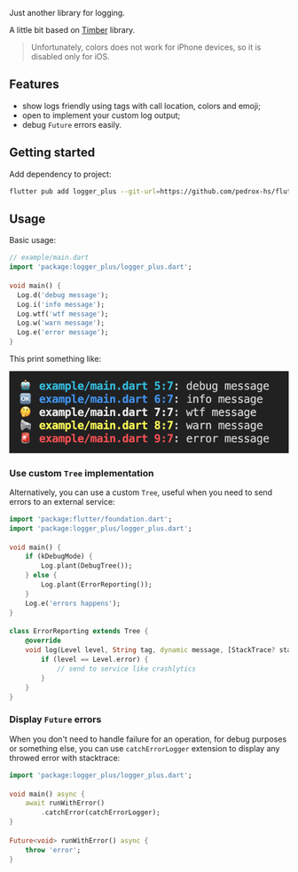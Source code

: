 Just another library for logging.

A little bit based on [Timber](https://github.com/JakeWharton/timber) library.

> Unfortunately, colors does not work for iPhone devices, so it is disabled only for iOS.

## Features

- show logs friendly using tags with call location, colors and emoji;
- open to implement your custom log output;
- debug `Future` errors easily.

## Getting started

Add dependency to project:

```bash
flutter pub add logger_plus --git-url=https://github.com/pedrox-hs/flutter_packages --git-path=logger_plus
```

## Usage

Basic usage:

```dart
// example/main.dart
import 'package:logger_plus/logger_plus.dart';

void main() {
  Log.d('debug message');
  Log.i('info message');
  Log.wtf('wtf message');
  Log.w('warn message');
  Log.e('error message');
}
```

This print something like:

![messages](demo/messages.png?raw=true)

### Use custom `Tree` implementation

Alternatively, you can use a custom `Tree`, useful when you need to send errors to an external service:

```dart
import 'package:flutter/foundation.dart';
import 'package:logger_plus/logger_plus.dart';

void main() {
    if (kDebugMode) {
        Log.plant(DebugTree());
    } else {
        Log.plant(ErrorReporting());
    }
    Log.e('errors happens');
}

class ErrorReporting extends Tree {
    @override
    void log(Level level, String tag, dynamic message, [StackTrace? stackTrace]) {
        if (level == Level.error) {
            // send to service like crashlytics
        }
    }
}
```

### Display `Future` errors

When you don't need to handle failure for an operation, for debug purposes or something else, you can use `catchErrorLogger` extension to display any throwed error with stacktrace:

```dart
import 'package:logger_plus/logger_plus.dart';

void main() async {
    await runWithError()
        .catchError(catchErrorLogger);
}

Future<void> runWithError() async {
    throw 'error';
}
```
